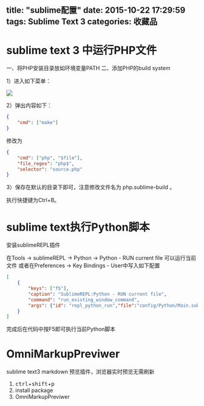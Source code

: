 title: "sublime配置"
date: 2015-10-22 17:29:59
tags: Sublime Text 3
categories: 收藏品
---
<!-- toc -->
# sublime text 3 中运行PHP文件
一、将PHP安装目录放如环境变量PATH
二、添加PHP的build system

<!-- more -->

1）进入如下菜单：

![](http://img.blog.csdn.net/20140614175924156)

2）弹出内容如下：
```json
{
    "cmd": ["make"]
}
```
修改为
```json
{
    "cmd": ["php", "$file"],
    "file_regex": "php$", 
    "selector": "source.php"
}
```
3）保存在默认的目录下即可，注意修改文件名为 php.sublime-build 。

执行快捷键为Ctrl+B。

# sublime text执行Python脚本
安装sublimeREPL插件

在Tools -> sublimeREPL -> Python -> Python - RUN current file 可以运行当前文件
或者在Preferences -> Key Bindings - User中写入如下配置
```json
[
	{ 
		"keys": ["f5"],
		"caption": "SublimeREPL:Python - RUN current file",
		"command": "run_existing_window_command",
		"args": {"id": "repl_python_run","file":"config/Python/Main.sublime-menu"}
	}
]

```
完成后在代码中按F5即可执行当前Python脚本

# OmniMarkupPreviwer
sublime text3 markdown 预览插件，浏览器实时预览无需刷新

1. <kbd>ctrl</kbd>+<kbd>shift</kbd>+<kbd>p</kbd> 
2. install package
3. OmniMarkupPreviwer